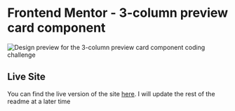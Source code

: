 # Frontend Mentor - 3-column preview card component

![Design preview for the 3-column preview card component coding challenge](./images/desktop-preview.jpg)

## Live Site

You can find the live version of the site [here](). I will update the rest of the readme at a later time
